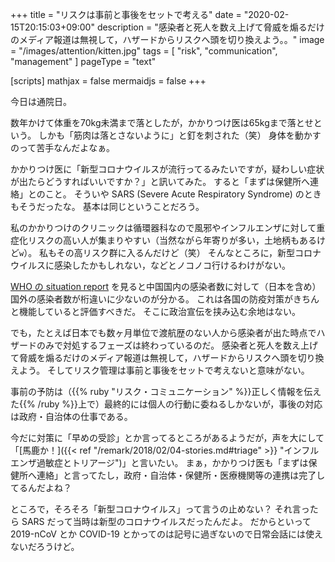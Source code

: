 +++
title = "リスクは事前と事後をセットで考える"
date =  "2020-02-15T20:15:03+09:00"
description = "感染者と死人を数え上げて脅威を煽るだけのメディア報道は無視して，ハザードからリスクへ頭を切り換えよう。。"
image = "/images/attention/kitten.jpg"
tags = [ "risk", "communication", "management" ]
pageType = "text"

[scripts]
  mathjax = false
  mermaidjs = false
+++

今日は通院日。

数年かけて体重を70kg未満まで落としたが，かかりつけ医は65kgまで落とせという。
しかも「筋肉は落とさないように」と釘を刺された（笑） 身体を動かすのって苦手なんだよなぁ。

かかりつけ医に「新型コロナウイルスが流行ってるみたいですが，疑わしい症状が出たらどうすればいいですか？」と訊いてみた。
すると「まずは保健所へ連絡」とのこと。
そういや SARS (Severe Acute Respiratory Syndrome) のときもそうだったな。
基本は同じということだろう。

私のかかりつけのクリニックは循環器科なので風邪やインフルエンザに対して重症化リスクの高い人が集まりやすい（当然ながら年寄りが多い，土地柄もあるけど`w`）。
私もその高リスク群に入るんだけど（笑） そんなところに，新型コロナウイルスに感染したかもしれない，などとノコノコ行けるわけがない。

[WHO の situation report](https://www.who.int/emergencies/diseases/novel-coronavirus-2019/situation-reports) を見ると中国国内の感染者数に対して（日本を含め）国外の感染者数が桁違いに少ないのが分かる。
これは各国の防疫対策がきちんと機能していると評価すべきだ。
そこに政治宣伝を挟み込む余地はない。

でも，たとえば日本でも数ヶ月単位で渡航歴のない人から感染者が出た時点でハザードのみで対処するフェーズは終わっているのだ。
感染者と死人を数え上げて脅威を煽るだけのメディア報道は無視して，ハザードからリスクへ頭を切り換えよう。
そしてリスク管理は事前と事後をセットで考えないと意味がない。

事前の予防は（{{% ruby "リスク・コミュニケーション" %}}正しく情報を伝えた{{% /ruby %}}上で）最終的には個人の行動に委ねるしかないが，事後の対応は政府・自治体の仕事である。

今だに対策に「早めの受診」とか言ってるところがあるようだが，声を大にして「[馬鹿か！]({{< ref "/remark/2018/02/04-stories.md#triage" >}} "インフルエンザ過敏症とトリアージ")」と言いたい。
まぁ，かかりつけ医も「まずは保健所へ連絡」と言ってたし，政府・自治体・保健所・医療機関等の連携は完了してるんだよね？

ところで，そろそろ「新型コロナウイルス」って言うの止めない？ それ言ったら SARS だって当時は新型のコロナウイルスだったんだよ。
だからといって 2019-nCoV とか COVID-19 とかってのは記号に過ぎないので日常会話には使えないだろうけど。
